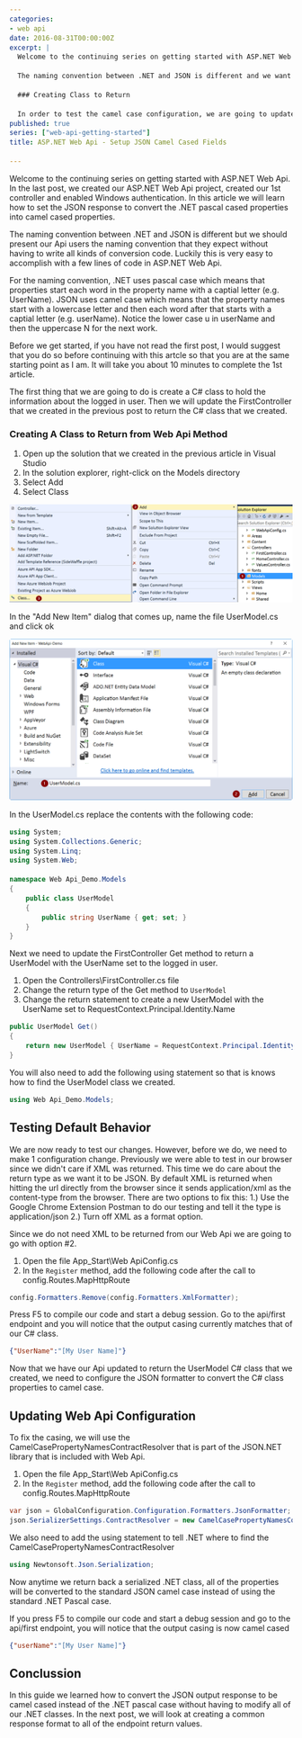 ```yaml
---
categories:
- web api
date: 2016-08-31T00:00:00Z
excerpt: |
  Welcome to the continuing series on getting started with ASP.NET Web Api.  In the last post, we created our ASP.NET Web Api project, created our 1st controller and enabled Windows authentication.  In this article we will learn how to set the JSON response to convert the .NET pascal cased properties into camel cased properties.

  The naming convention between .NET and JSON is different and we want to present our Api users with the naming convention that they expect.  .NET uses pascal case which means that each word starts with a captial letter (e.g. UserName).  However, JSON uses camel case which means that the properties start with a lowercase letter and then each word after that starts with a captial letter (e.g. userName).  Notice the lower case u in userName for the JSON naming convention.

  ### Creating Class to Return

  In order to test the camel case configuration, we are going to update the FirstController that we created in the previous post to return a .NET class called UserModel instead of a string.
published: true
series: ["web-api-getting-started"]
title: ASP.NET Web Api - Setup JSON Camel Cased Fields

---
```


Welcome to the continuing series on getting started with ASP.NET Web Api.  In the last post, we created our ASP.NET Web Api project, created our 1st controller and enabled Windows authentication.  In this article we will learn how to set the JSON response to convert the .NET pascal cased properties into camel cased properties.

The naming convention between .NET and JSON is different but we should present our Api users the naming convention that they expect without having to write all kinds of conversion code.  Luckily  this is very easy to accomplish with a few lines of code in ASP.NET Web Api.  

For the naming convention, .NET uses pascal case which means that properties start each word in the property name with a captial letter (e.g. UserName).  JSON uses camel case which means that the property names start with a lowercase letter and then each word after that starts with a captial letter (e.g. userName).  Notice the lower case u in userName and then the uppercase N for the next work.

Before we get started, if you have not read the first post, I would suggest that you do so before continuing with this artcle so that you are at the same starting point as I am.  It will take you about 10 minutes to complete the 1st article.



The first thing that we are going to do is create a C# class to hold the information about the logged in user.  Then we will  update the FirstController that we created in the previous post to return the C# class that we created.
 

### Creating A Class to Return from Web Api Method

1. Open up the solution that we created in the previous article in Visual Studio
1. In the solution explorer, right-click on the Models directory
1. Select Add
1. Select Class

![Add New Class to Model Folder in Visual Studio](/images/web-api-getting-started/webapi-add-new-model.png)

In the "Add New Item" dialog that comes up, name the file UserModel.cs and click ok

![Set new model file name to UserModel.cs](/images/web-api-getting-started/webapi-add-new-model-filename.png) 


In the UserModel.cs replace the contents with the following code:

```c#
using System;
using System.Collections.Generic;
using System.Linq;
using System.Web;

namespace Web Api_Demo.Models
{
	public class UserModel
	{
		public string UserName { get; set; }
	}
}

```

Next we need to update the FirstController Get method to return a UserModel with the UserName set to the logged in user.

1. Open the Controllers\FirstController.cs file
1. Change the return type of the Get method to `UserModel`
1. Change the return statement to create a new UserModel with the UserName set to RequestContext.Principal.Identity.Name

```c#
public UserModel Get()
{
    return new UserModel { UserName = RequestContext.Principal.Identity.Name };
}
```

You will also need to add the following using statement so that is knows how to find the UserModel class we created.

```c#
using Web Api_Demo.Models;
```

## Testing Default Behavior

We are now ready to test our changes.  However, before we do, we need to make 1 configuration change.   Previously we were able to test in our browser since we didn't care if XML was returned.  This time we do care about the return type as we want it to be JSON.  By default XML is returned when hitting the url directly from the browser since it sends application/xml as the content-type from the browser.  There are two options to fix this: 1.) Use the Google Chrome Extension Postman to do our testing and tell it the type is application/json 2.) Turn off XML as a format option.  

Since we do not need XML to be returned from our Web Api we are going to go with option #2.

1. Open the file App_Start\Web ApiConfig.cs
1. In the `Register` method, add the following code after the call to config.Routes.MapHttpRoute

```c#
config.Formatters.Remove(config.Formatters.XmlFormatter);
```

Press F5 to compile our code and start a debug session.  Go to the api/first endpoint and you will notice that the output casing currently matches that of our C# class.  

```json
{"UserName":"[My User Name]"}
```

Now that we have our Api updated to return the UserModel C# class that we created, we need to configure the JSON formatter to convert the C# class properties to camel case.  

## Updating Web Api Configuration

To fix the casing, we will use the CamelCasePropertyNamesContractResolver that is part of the JSON.NET library that is included with Web Api.

1. Open the file App_Start\Web ApiConfig.cs
1. In the `Register` method, add the following code after the call to config.Routes.MapHttpRoute

```c#
var json = GlobalConfiguration.Configuration.Formatters.JsonFormatter;
json.SerializerSettings.ContractResolver = new CamelCasePropertyNamesContractResolver();
```

We also need to add the using statement to tell .NET where to find the CamelCasePropertyNamesContractResolver

```c#
using Newtonsoft.Json.Serialization;
```

Now anytime we return back a serialized .NET class, all of the properties will be converted to the standard JSON camel case instead of using the standard .NET Pascal case.

If you press F5 to compile our code and start a debug session and go to the api/first endpoint, you will notice that the output casing is now camel cased 

```json
{"userName":"[My User Name]"}
```

## Conclussion

In this guide we learned how to convert the JSON output response to be camel cased instead of the .NET pascal case without having to modify all of our .NET classes.  In the next post, we will look at creating a common response format to all of the endpoint return values.   


